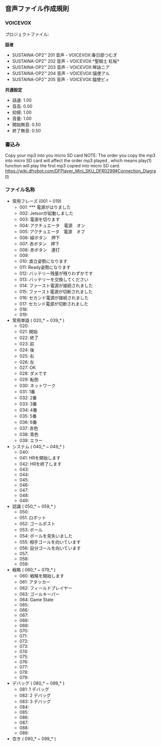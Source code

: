 ## 音声ファイル作成規則

### VOICEVOX

プロジェクトファイル: 

**話者**
- SUSTAINA-OP2™ 201 音声 - VOICEVOX:春日部つむぎ
- SUSTAINA-OP2™ 202 音声 - VOICEVOX:†聖騎士 紅桜†
- SUSTAINA-OP2™ 203 音声 - VOICEVOX:琴詠ニア
- SUSTAINA-OP2™ 204 音声 - VOICEVOX:猫使アル
- SUSTAINA-OP2™ 205 音声 - VOICEVOX:猫使ビィ

**共通設定**
- 話速: 1.00
- 音高: 0.00
- 抑揚: 1.00
- 音量: 1.00
- 開始無音: 0.50
- 終了無音: 0.50

### 書込み

Copy your mp3 into you micro SD card
NOTE: The order you copy the mp3 into micro SD card will affect the order mp3 played , which means play(1) function will play the first mp3 copied into micro SD card.
https://wiki.dfrobot.com/DFPlayer_Mini_SKU_DFR0299#Connection_Diagram

### ファイル名称

- 常用フレーズ (001 ~ 019)
  - 001: *** 電源がはりました
  - 002: Jetsonが起動しました
  - 003: 電源を切ります
  - 004: アクチュエータ　電源　オン
  - 005: アクチュエータ　電源　オフ
  - 006: 緑ボタン　押下
  - 007: 赤ボタン　押下
  - 008: 赤ボタン　連打
  - 009: 
  - 010: 直立姿勢になります
  - 011: Ready姿勢になります
  - 012: バッテリー残量が残りわずかです
  - 013: バッテリーを交換してください
  - 014: ファースト電源が接続されました
  - 015: ファースト電源が切断されました
  - 016: セカンド電源が接続されました
  - 017: セカンド電源が切断されました
  - 018: 
  - 019: 
- 常用単語 ( 020_* ~ 039_* )
  - 020:
  - 021: 開始
  - 022: 終了
  - 023: 前
  - 024: 後
  - 025: 右
  - 026: 左
  - 027: OK
  - 028: ダメです
  - 029: 転倒
  - 030: ネットワーク
  - 031: 1番
  - 032: 2番
  - 033: 3番
  - 034: 4番
  - 035: 5番
  - 036: 6番
  - 037: 赤色
  - 038: 青色
  - 039: エラー
- システム ( 040_* ~ 049_* )
  - 040: 
  - 041: HRを開始します
  - 042: HRを終了します
  - 043: 
  - 044: 
  - 045: 
  - 046: 
  - 047: 
  - 048: 
  - 049: 
- 認識 ( 050_* ~ 059_* )
  - 050: 
  - 051: ロボット
  - 052: ゴールポスト
  - 053: ボール
  - 054: ボールを見失いました
  - 055: 相手ゴールを向いています
  - 056: 自分ゴールを向いています
  - 057: 
  - 058: 
  - 059: 
- 戦略 ( 060_* ~ 079_* )
  - 060: 戦略を開始します
  - 061: アタッカー
  - 062: フィールドプレイヤー
  - 063: ゴールキーパー
  - 064: Game State
  - 065: 
  - 066: 
  - 067: 
  - 068: 
  - 069: 
  - 070: 
  - 071: 
  - 072: 
  - 073: 
  - 074: 
  - 075: 
  - 076: 
  - 077: 
  - 078: 
  - 079: 
- デバッグ ( 080_* ~ 089_* )
  - 081: 1 デバッグ
  - 082: 2 デバッグ
  - 083: 3 デバッグ
  - 084: 
  - 085: 
  - 086: 
  - 087: 
  - 088: 
  - 089: 
- 空き ( 090_* ~ 099_* )
